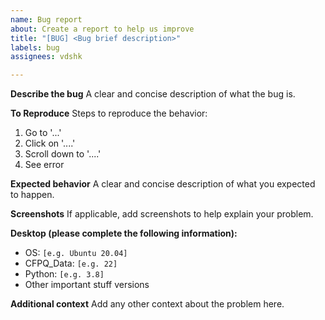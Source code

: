 ```yaml
---
name: Bug report
about: Create a report to help us improve
title: "[BUG] <Bug brief description>"
labels: bug
assignees: vdshk

---
```


**Describe the bug**
A clear and concise description of what the bug is.

**To Reproduce**
Steps to reproduce the behavior:
1. Go to '...'
2. Click on '....'
3. Scroll down to '....'
4. See error

**Expected behavior**
A clear and concise description of what you expected to happen.

**Screenshots**
If applicable, add screenshots to help explain your problem.

**Desktop (please complete the following information):**
 - OS: `[e.g. Ubuntu 20.04]`
 - CFPQ_Data: `[e.g. 22]`
 - Python: `[e.g. 3.8]`
 - Other important stuff versions

**Additional context**
Add any other context about the problem here.
